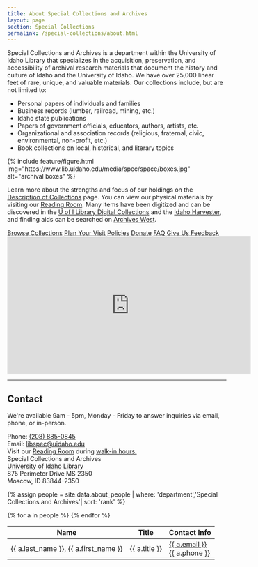 ```yaml
---
title: About Special Collections and Archives
layout: page
section: Special Collections
permalink: /special-collections/about.html
---
```


<div class="row pt-3">
<div class="col-md-6" markdown="1">
Special Collections and Archives is a department within the University of Idaho Library that specializes in the acquisition, preservation, and accessibility of archival research materials that document the history and culture of Idaho and the University of Idaho. We have over 25,000 linear feet of rare, unique, and valuable materials. Our collections include, but are not limited to:

- Personal papers of individuals and families
- Business records (lumber, railroad, mining, etc.)
- Idaho state publications
- Papers of government officials, educators, authors, artists, etc.
- Organizational and association records (religious, fraternal, civic, environmental, non-profit, etc.)
- Book collections on local, historical, and literary topics
</div>
<div class="col-md-6 align-self-center">
{% include feature/figure.html img="https://www.lib.uidaho.edu/media/spec/space/boxes.jpg" alt="archival boxes" %}
</div>
</div>

Learn more about the strengths and focus of our holdings on the [Description of Collections](/special-collections/description.html) page.
You can view our physical materials by visiting our [Reading Room](/special-collections/plan.html). 
Many items have been digitized and can be discovered in the [U of I Library Digital Collections](https://www.lib.uidaho.edu/digital/) and the [Idaho Harvester](https://harvester.lib.uidaho.edu/),
and finding aids can be searched on [Archives West](https://archiveswest.orbiscascade.org/search.php?r=idu).

<div class="py-3 text-center">
    <a href="{{ '/special-collections/browse.html' | relative_url }}" class="btn btn-secondary my-2 mx-1"><span class="fas fa-search"></span> Browse Collections</a>
    <a href="{{ '/special-collections/plan.html' | relative_url }}" class="btn btn-secondary my-2 mx-1"><span class="fas fa-edit"></span> Plan Your Visit</a>
    <a href="{{ '/special-collections/policies.html' | relative_url }}" class="btn btn-secondary my-2 mx-1"><span class="fas fa-question"></span> Policies</a>
    <a href="{{ '/special-collections/donations.html' | relative_url }}" class="btn btn-secondary my-2 mx-1"><span class="fas fa-gift"></span> Donate</a>
    <a href="{{ '/special-collections/faq.html' | relative_url }}" class="btn btn-secondary my-2 mx-1"><span class="fas fa-question"></span> FAQ</a>
    <a href="https://forms.office.com/Pages/ResponsePage.aspx?id=Y2u8fpJXGUqyCwS4JgSIU3fn1ZT2uFVAhbeq68ZolZtUQ0FVNEdKVEIyVFhaUFFWTlgxN1pUVjE3Qy4u" class="btn btn-secondary my-2 mx-1"><span class="fas fa-comments"></span> Give Us Feedback</a>
</div>

<div class="embed-responsive embed-responsive-16by9">
    <iframe width="560" height="315" src="https://www.youtube.com/embed/23VSOWiUOZ0" title="YouTube video player" frameborder="0" allow="accelerometer; autoplay; clipboard-write; encrypted-media; gyroscope; picture-in-picture" allowfullscreen></iframe>
</div>

---

## Contact

We're available 9am - 5pm, Monday - Friday to answer inquiries via email, phone, or in-person.

<div class="card-deck my-4">
    <div class="card">
        <div class="card-body text-center">
            Phone: <a href="tel:+1-208-885-0845">(208) 885-0845</a><br> 
            Email: <a href="mailto:libspec@uidaho.edu">libspec@uidaho.edu</a><br>
            Visit our <a href="{{ '/about/maps.html#first-floor' | relative_url }}">Reading Room</a> during <a href="{{ 'special-collections/plan.html#hours' | relative_url }}">walk-in hours.</a>
        </div>
    </div>
    <div class="card">
        <div class="card-body text-center">
        Special Collections and Archives<br>
        <a href="http://maps.google.com/maps?f=q&amp;hl=en&amp;geocode=&amp;q=university+of+idaho+library+83844&amp;ie=UTF8&amp;ll=46.735272,-117.014952&amp;spn=0.024177,0.055275&amp;z=14&amp;iwloc=A">University of Idaho Library</a><br>
        875 Perimeter Drive MS 2350 <br>
        Moscow, ID 83844-2350
        </div>
    </div>
</div>

{% assign people = site.data.about_people | where: 'department','Special Collections and Archives'| sort: 'rank' %}

<table class="table table-striped">
    <thead>
       <tr>
          <th>Name</th>
          <th>Title</th>
          <th>Contact Info</th>
       </tr>
    </thead>
    <tbody>
    {% for a in people %}
    <tr>
       <td class="name">{{ a.last_name }}, {{ a.first_name }}</td>
       <td class="title center">{{ a.title }}</td>
       <td class="contact"><a href="mailto:{{ p.email }}">{{ a.email }}</a><br>{{ a.phone }}</td>
    </tr>
    {% endfor %}
    </tbody>
</table>
